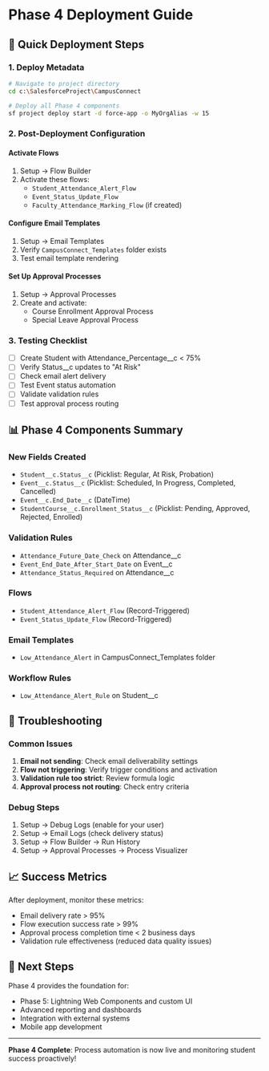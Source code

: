# Phase 4 Deployment Guide

## 🚀 Quick Deployment Steps

### 1. Deploy Metadata
```bash
# Navigate to project directory
cd c:\SalesforceProject\CampusConnect

# Deploy all Phase 4 components
sf project deploy start -d force-app -o MyOrgAlias -w 15
```

### 2. Post-Deployment Configuration

#### Activate Flows
1. Setup → Flow Builder
2. Activate these flows:
   - `Student_Attendance_Alert_Flow`
   - `Event_Status_Update_Flow`
   - `Faculty_Attendance_Marking_Flow` (if created)

#### Configure Email Templates
1. Setup → Email Templates
2. Verify `CampusConnect_Templates` folder exists
3. Test email template rendering

#### Set Up Approval Processes
1. Setup → Approval Processes
2. Create and activate:
   - Course Enrollment Approval Process
   - Special Leave Approval Process

### 3. Testing Checklist

- [ ] Create Student with Attendance_Percentage__c < 75%
- [ ] Verify Status__c updates to "At Risk"
- [ ] Check email alert delivery
- [ ] Test Event status automation
- [ ] Validate validation rules
- [ ] Test approval process routing

## 📊 Phase 4 Components Summary

### New Fields Created
- `Student__c.Status__c` (Picklist: Regular, At Risk, Probation)
- `Event__c.Status__c` (Picklist: Scheduled, In Progress, Completed, Cancelled)
- `Event__c.End_Date__c` (DateTime)
- `StudentCourse__c.Enrollment_Status__c` (Picklist: Pending, Approved, Rejected, Enrolled)

### Validation Rules
- `Attendance_Future_Date_Check` on Attendance__c
- `Event_End_Date_After_Start_Date` on Event__c
- `Attendance_Status_Required` on Attendance__c

### Flows
- `Student_Attendance_Alert_Flow` (Record-Triggered)
- `Event_Status_Update_Flow` (Record-Triggered)

### Email Templates
- `Low_Attendance_Alert` in CampusConnect_Templates folder

### Workflow Rules
- `Low_Attendance_Alert_Rule` on Student__c

## 🔧 Troubleshooting

### Common Issues
1. **Email not sending**: Check email deliverability settings
2. **Flow not triggering**: Verify trigger conditions and activation
3. **Validation rule too strict**: Review formula logic
4. **Approval process not routing**: Check entry criteria

### Debug Steps
1. Setup → Debug Logs (enable for your user)
2. Setup → Email Logs (check delivery status)
3. Setup → Flow Builder → Run History
4. Setup → Approval Processes → Process Visualizer

## 📈 Success Metrics

After deployment, monitor these metrics:
- Email delivery rate > 95%
- Flow execution success rate > 99%
- Approval process completion time < 2 business days
- Validation rule effectiveness (reduced data quality issues)

## 🔄 Next Steps

Phase 4 provides the foundation for:
- Phase 5: Lightning Web Components and custom UI
- Advanced reporting and dashboards
- Integration with external systems
- Mobile app development

---

**Phase 4 Complete**: Process automation is now live and monitoring student success proactively!
